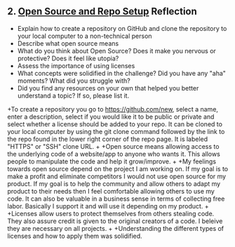 ## 2. [Open Source and Repo Setup](2_set_up_repo/readme.md) Reflection

* Explain how to create a repository on GitHub and clone the repository to your local computer to a non-technical person
* Describe what open source means
* What do you think about Open Source? Does it make you nervous or protective? Does it feel like utopia?
* Assess the importance of using licenses
* What concepts were solidified in the challenge? Did you have any "aha" moments? What did you struggle with?
* Did you find any resources on your own that helped you better understand a topic? If so, please list it.


+To create a repository you go to https://github.com/new, select a name, enter a description, select if you would like it to be public or private and select whether a license should be added to your repo. It can be cloned to your local computer by using the git clone command followed by the link to the repo found in the lower right corner of the repo page. It is labeled "HTTPS" or "SSH" clone URL.
 +
 +Open source means allowing access to the underlying code of a website/app to anyone who wants it. This allows people to manipulate the code and help it grow/improve. 
 +
 +My feelings towards open source depend on the project I am working on. If my goal is to make a profit and eliminate competitors I would not use open source for my product. If my goal is to help the community and allow others to adapt my product to their needs then I feel comfortable allowing others to use my code. It can also be valuable in a business sense in terms of collecting free labor. Basically I support it and will use it depending on my product.
 +
 +Licenses allow users to protect themselves from others stealing code. They also assure credit is given to the original creators of a code. I beleive they are necessary on all projects. 
 +
 +Understanding the different types of licenses and how to apply them was solidified.  
